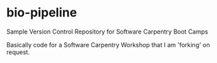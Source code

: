 bio-pipeline
============

Sample Version Control Repository for Software Carpentry Boot Camps

Basically code for a Software Carpentry Workshop that I am 'forking' on request.
